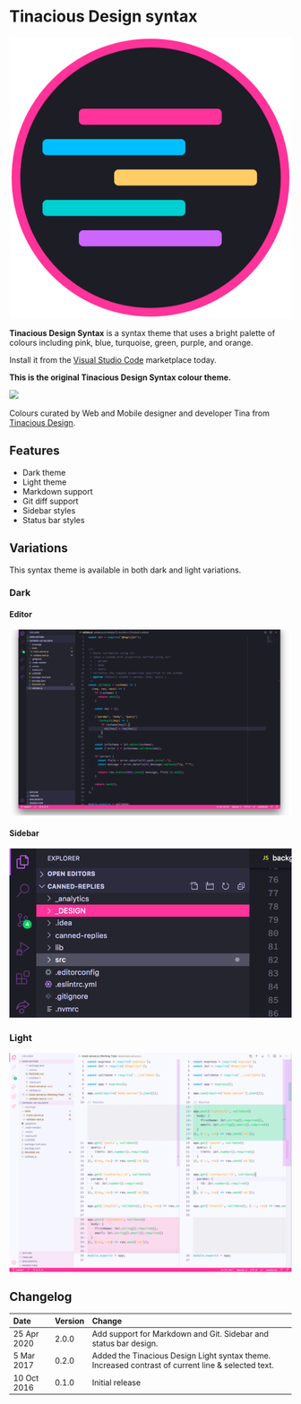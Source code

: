 # Tinacious Design syntax

![](icon.png)

**Tinacious Design Syntax** is a syntax theme that uses a bright palette of colours including pink, blue, turquoise, green, purple, and orange.

Install it from the [Visual Studio Code](https://marketplace.visualstudio.com/items?itemName=tinaciousdesign.theme-tinaciousdesign) marketplace today.


**This is the original Tinacious Design Syntax colour theme.**

![](images/tinacious-design-syntax-swatches.png)

Colours curated by Web and Mobile designer and developer Tina from [Tinacious Design](http://tinaciousdesign.com).


## Features

- Dark theme
- Light theme
- Markdown support
- Git diff support
- Sidebar styles
- Status bar styles


## Variations

This syntax theme is available in both dark and light variations.


### Dark

#### Editor

![dark syntax theme tinacious design](images/tinacious-syntax-theme-vscode-dark.png)

#### Sidebar

![dark syntax theme tinacious design - sidebar styles](images/tinacious-design-syntax-sidebar-hover.png)


### Light

![light syntax theme tinacious design](images/tinacious-light-syntax-theme-vscode.png)


## Changelog

| Date        | Version | Change                                                                                             |
|:------------|:--------|:---------------------------------------------------------------------------------------------------|
| 25 Apr 2020 | 2.0.0   | Add support for Markdown and Git. Sidebar and status bar design.                                   |
| 5 Mar 2017  | 0.2.0   | Added the Tinacious Design Light syntax theme. Increased contrast of current line & selected text. |
| 10 Oct 2016 | 0.1.0   | Initial release                                                                                    |
